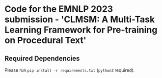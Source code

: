# Code for the EMNLP 2023 submission - 'CLMSM: A Multi-Task Learning Framework for Pre-training on Procedural Text'

## Required Dependencies

Please run `pip install -r requirements.txt` (`python3` required).
